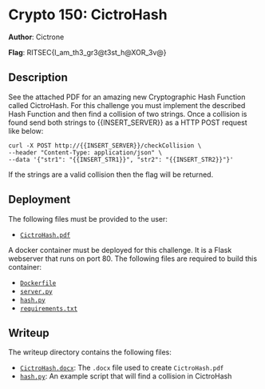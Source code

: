 # Crypto 150: CictroHash
**Author**: Cictrone  

**Flag**: RITSEC{I_am_th3_gr3@t3st_h@XOR_3v@}

## Description
See the attached PDF for an amazing new Cryptographic Hash Function called
CictroHash. For this challenge you must implement the described Hash Function
and then find a collision of two strings. Once a collision is found send both 
strings to {{INSERT_SERVER}} as a HTTP POST request like below:


```
curl -X POST http://{{INSERT_SERVER}}/checkCollision \
--header "Content-Type: application/json" \
--data '{"str1": "{{INSERT_STR1}}", "str2": "{{INSERT_STR2}}"}'
```

If the strings are a valid collision then the flag will be returned.

## Deployment
The following files must be provided to the user:
- [`CictroHash.pdf`](./CictroHash.pdf)

A docker container must be deployed for this challenge. It is a Flask webserver
that runs on port 80. The following files are required to build this container:
- [`Dockerfile`](./Dockerfile)
- [`server.py`](./server.py)
- [`hash.py`](./hash.py)
- [`requirements.txt`](./requirements.txt)

## Writeup
The writeup directory contains the following files:
- [`CictroHash.docx`](./writeup/CictroHash.docx): The `.docx` file used to
  create `CictroHash.pdf`
- [`hash.py`](./writeup/hash.py): An example script that will find a collision
  in CictroHash